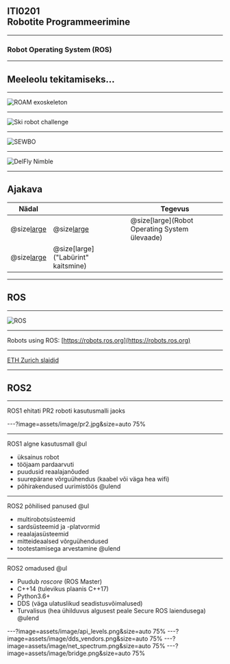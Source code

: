 ## ITI0201<br />Robotite Programmeerimine

---
### Robot Operating System (ROS)

---
## Meeleolu tekitamiseks...

---
![ROAM exoskeleton](https://www.youtube.com/embed/Rr_5XjJUfQ0)

---
![Ski robot challenge](https://www.youtube.com/embed/6yj4S9nfgY4)

---
![SEWBO](https://www.youtube.com/embed/sjjzo3c7b_8)

---
![DelFly Nimble](https://www.youtube.com/embed/CEhu-FePBC0)

---
## Ajakava

Nädal |  | Tegevus
------|--|--------
@size[large](**16**) | @size[large](@color[goldenrod](Loeng)) | @size[large](Robot Operating System ülevaade)
  | @size[large](@color[darkgreen](Praktikum)) | @size[large]("Labürint" kaitsmine)

---
## ROS

---
![ROS](https://player.vimeo.com/video/245826128)

---
Robots using ROS: [https://robots.ros.org](https://robots.ros.org)

---
[ETH Zurich slaidid](http://www.rsl.ethz.ch/education-students/lectures/ros.html)

---
## ROS2

---
ROS1 ehitati PR2 roboti kasutusmalli jaoks

---?image=assets/image/pr2.jpg&size=auto 75%

---
ROS1 algne kasutusmall
@ul
- üksainus robot
- tööjaam pardaarvuti
- puudusid reaalajanõuded
- suurepärane võrguühendus (kaabel või väga hea wifi)
- põhirakendused uurimistöös
@ulend

---
ROS2 põhilised panused
@ul
- multirobotsüsteemid
- sardsüsteemid ja -platvormid
- reaalajasüsteemid
- mitteideaalsed võrguühendused
- tootestamisega arvestamine
@ulend

---
ROS2 omadused
@ul
- Puudub _roscore_ (ROS Master)
- C++14 (tulevikus plaanis C++17)
- Python3.6+
- DDS (väga ulatuslikud seadistusvõimalused)
- Turvalisus (hea ühilduvus algusest peale Secure ROS laiendusega)
@ulend

---?image=assets/image/api_levels.png&size=auto 75%
---?image=assets/image/dds_vendors.png&size=auto 75%
---?image=assets/image/net_spectrum.png&size=auto 75%
---?image=assets/image/bridge.png&size=auto 75%
